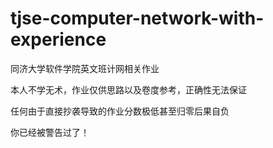 # tjse-computer-network-with-experience
 同济大学软件学院英文班计网相关作业

本人不学无术，作业仅供思路以及卷度参考，正确性无法保证

任何由于直接抄袭导致的作业分数极低甚至归零后果自负

你已经被警告过了！
